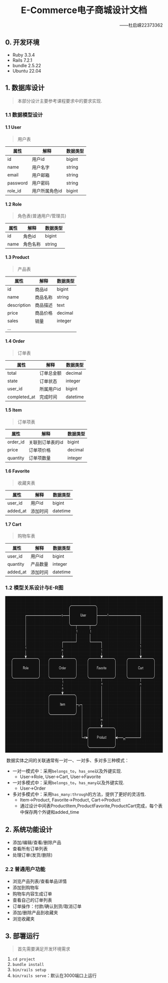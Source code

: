 # <div align="center">E-Commerce电子商城设计文档</div>

<div align="right">——杜启嵘22373362</div>

## 0. 开发环境

* Ruby 3.3.4
* Rails 7.2.1
* bundle 2.5.22
* Ubuntu 22.04

## 1. 数据库设计

> 本部分设计主要参考课程要求中的要求实现.

### 1.1 数据模型设计

#### 1.1 User

> 用户表

| 属性     | 解释           | 数据类型 |
| -------- | -------------- | -------- |
| id       | 用户id         | bigint   |
| name     | 用户名字       | string   |
| email    | 用户邮箱       | string   |
| password | 用户密码       | string   |
| role_id  | 用户所属角色id | bigint   |

#### 1.2 Role

> 角色表(普通用户/管理员)

| 属性 | 解释     | 数据类型 |
| ---- | -------- | -------- |
| id   | 角色id   | bigint   |
| name | 角色名称 | string   |

#### 1.3 Product

> 产品表

| 属性        | 解释     | 数据类型 |
| ----------- | -------- | -------- |
| id          | 商品id   | bigint   |
| name        | 商品名称 | string   |
| description | 商品描述 | text     |
| price       | 商品价格 | decimal  |
| sales       | 销量     | integer  |
| ...         |          |          |

#### 1.4 Order

> 订单表

| 属性         | 解释       | 数据类型 |
| ------------ | ---------- | -------- |
| total        | 订单总金额 | decimal  |
| state        | 订单状态   | integer  |
| user_id      | 所属用户id | bigint   |
| completed_at | 完成时间   | datetime |

#### 1.5 Item

> 订单项表

| 属性     | 解释             | 数据类型 |
| -------- | ---------------- | -------- |
| order_id | 关联到订单表的id | bigint   |
| price    | 订单项价格       | decimal  |
| quantity | 订单项数量       | integer  |

#### 1.6 Favorite

> 收藏夹表

| 属性     | 解释     | 数据类型 |
| -------- | -------- | -------- |
| user_id  | 用户id   | bigint   |
| added_at | 添加时间 | datetime |

#### 1.7 Cart

> 购物车表

| 属性     | 解释     | 数据类型 |
| -------- | -------- | -------- |
| user_id  | 用户id   | bigint   |
| quantity | 产品数量 | integer  |
| added_at | 添加时间 | datetime |

### 1.2 模型关系设计与E-R图

<img src="docs/imgs/E-R.png" height=500p align="center">

​	数据实体之间的关联通常有一对一、一对多、多对多三种模式：

* 一对一模式中：采用`belongs_to`，`has_one`以及外键实现.
  * User->Role, User->Cart, User->Favorite
* 一对多模式中：采用`belongs_to`，`has_many`以及外键实现.
  * User->Order
* 多对多模式中：采用`has_many:through`的方法，提供了更好的灵活性.
  * Item->Product, Favorite->Product, Cart->Product
  * 通过设计中间表ProductItem,ProductFavorite,ProductCart完成，每个表中保存两个外键和added_time

## 2. 系统功能设计

* 添加/编辑/查看/删除产品
* 查看所有订单列表
* 处理订单(发货/删除)

### 2.2 普通用户功能

* 浏览产品列表/查看单品详情
* 添加到购物车
* 购物车内容生成订单
* 查看自己的订单列表
* 订单操作：付款/确认到货/取消订单
* 添加/删除产品到收藏夹
* 浏览收藏夹

## 3. 部署运行

> 首先需要满足开发环境需求

1. `cd project`
2. `bundle install`
3. `bin/rails setup`
4. `bin/rails serve`：默认在3000端口上运行
